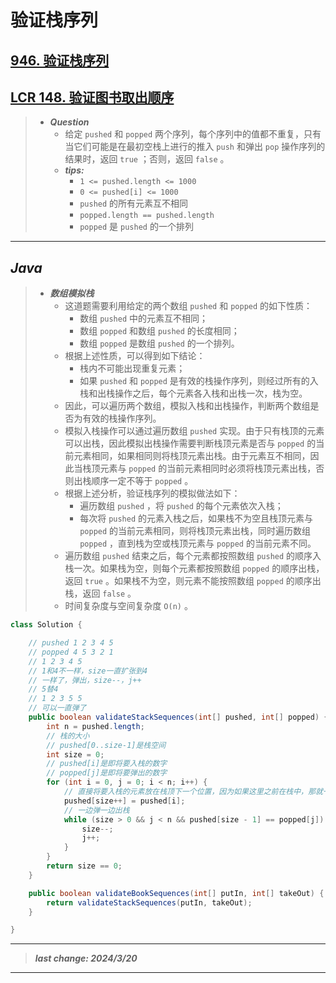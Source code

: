 # 验证栈序列

## [946. 验证栈序列](https://leetcode.cn/problems/validate-stack-sequences/)

## [LCR 148. 验证图书取出顺序](https://leetcode.cn/problems/zhan-de-ya-ru-dan-chu-xu-lie-lcof/)

> - ***Question***
>   - 给定 `pushed` 和 `popped` 两个序列，每个序列中的值都不重复，只有当它们可能是在最初空栈上进行的推入 `push` 和弹出 `pop` 操作序列的结果时，返回 `true` ；否则，返回 `false` 。
>   - ***tips:***
>     - `1 <= pushed.length <= 1000`
>     - `0 <= pushed[i] <= 1000`
>     - `pushed` 的所有元素互不相同
>     - `popped.length == pushed.length`
>     - `popped` 是 `pushed` 的一个排列

---

## *Java*

> - ***数组模拟栈***
>   - 这道题需要利用给定的两个数组 `pushed` 和 `popped` 的如下性质：
>     - 数组 `pushed` 中的元素互不相同；
>     - 数组 `popped`  和数组 `pushed` 的长度相同；
>     - 数组 `popped` 是数组 `pushed` 的一个排列。
>   - 根据上述性质，可以得到如下结论：
>     - 栈内不可能出现重复元素；
>     - 如果 `pushed` 和 `popped` 是有效的栈操作序列，则经过所有的入栈和出栈操作之后，每个元素各入栈和出栈一次，栈为空。
>   - 因此，可以遍历两个数组，模拟入栈和出栈操作，判断两个数组是否为有效的栈操作序列。
>   - 模拟入栈操作可以通过遍历数组 `pushed` 实现。由于只有栈顶的元素可以出栈，因此模拟出栈操作需要判断栈顶元素是否与 `popped`  的当前元素相同，如果相同则将栈顶元素出栈。由于元素互不相同，因此当栈顶元素与 `popped` 的当前元素相同时必须将栈顶元素出栈，否则出栈顺序一定不等于 `popped` 。
>   - 根据上述分析，验证栈序列的模拟做法如下：
>     - 遍历数组 `pushed` ，将 `pushed` 的每个元素依次入栈；
>     - 每次将 `pushed` 的元素入栈之后，如果栈不为空且栈顶元素与 `popped` 的当前元素相同，则将栈顶元素出栈，同时遍历数组 `popped` ，直到栈为空或栈顶元素与 `popped` 的当前元素不同。
>   - 遍历数组 `pushed` 结束之后，每个元素都按照数组 `pushed` 的顺序入栈一次。如果栈为空，则每个元素都按照数组 `popped` 的顺序出栈，返回 `true` 。如果栈不为空，则元素不能按照数组 `popped` 的顺序出栈，返回 `false` 。
>   - 时间复杂度与空间复杂度 `O(n)` 。

```java
class Solution {

    // pushed 1 2 3 4 5
    // popped 4 5 3 2 1
    // 1 2 3 4 5
    // 1和4不一样，size一直扩张到4
    // 一样了，弹出，size--，j++
    // 5替4
    // 1 2 3 5 5
    // 可以一直弹了
    public boolean validateStackSequences(int[] pushed, int[] popped) {
        int n = pushed.length;
        // 栈的大小
        // pushed[0..size-1]是栈空间
        int size = 0;
        // pushed[i]是即将要入栈的数字
        // popped[j]是即将要弹出的数字
        for (int i = 0, j = 0; i < n; i++) {
            // 直接将要入栈的元素放在栈顶下一个位置，因为如果这里之前在栈中，那就一定弹出了，不然不可能是当前位置的数字入栈
            pushed[size++] = pushed[i];
            // 一边弹一边出栈
            while (size > 0 && j < n && pushed[size - 1] == popped[j]) {
                size--;
                j++;
            }
        }
        return size == 0;
    }

    public boolean validateBookSequences(int[] putIn, int[] takeOut) {
        return validateStackSequences(putIn, takeOut);
    }

}
```

---

> ***last change: 2024/3/20***

---
